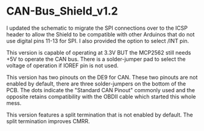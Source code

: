 CAN-Bus_Shield_v1.2
====================

I updated the schematic to migrate the SPI connections over to the ICSP header to allow the Shield to be compatible with other Arduinos that do not use digital pins 11-13 for SPI.  I also provided the option to select /INT pin.

This version is capable of operating at 3.3V BUT the MCP2562 still needs +5V to operate the CAN bus.  There is a solder-jumper pad to select the voltage of operation if IOREF pin is not used.

This version has two pinouts on the DE9 for CAN.  These two pinouts are not enabled by default, there are three solder-jumpers on the bottom of the PCB.  The dots indicate the "Standard CAN Pinout" commonly used and the opposite retains compatibility with the OBDII cable which started this whole mess.

This version features a split termination that is not enabled by default.  The split termination improves CMRR.
